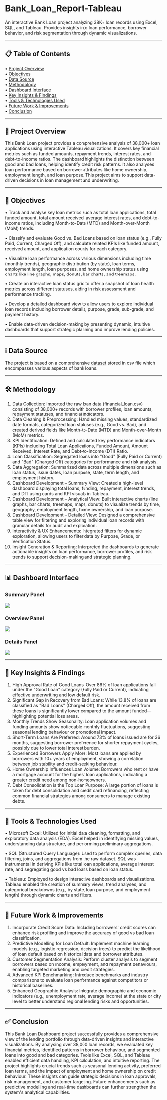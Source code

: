 # Bank_Loan_Report-Tableau
An interactive Bank Loan project analyzing 38K+ loan records using Excel, SQL, and Tableau. Provides insights into loan performance, borrower behavior, and risk segmentation through dynamic visualizations.
________________________________________________________________________________________________________________________________________________________________________________________________________________

<h2>📋 Table of Contents</h2>

•	<a href='https://github.com/Tamal12322/Bank_Loan_Report-Tableau/tree/main?tab=readme-ov-file#-project-overview'>Project Overview </a><br>
• <a href='https://github.com/Tamal12322/Bank_Loan_Report-Tableau/tree/main?tab=readme-ov-file#-objectives'>Objectives </a><br>
•	<a href='https://github.com/Tamal12322/Bank_Loan_Report-Tableau/tree/main?tab=readme-ov-file#%E2%84%B9%EF%B8%8F-data-source'>Data Source </a><br>
•	<a href='https://github.com/Tamal12322/Bank_Loan_Report-Tableau/tree/main?tab=readme-ov-file#%EF%B8%8F-methodology'>Methodology </a><br>
•	<a href='https://github.com/Tamal12322/Bank_Loan_Report-Tableau/tree/main?tab=readme-ov-file#-dashboard-interface'>Dashboard Interface </a><br>
•	<a href='https://github.com/Tamal12322/Bank_Loan_Report-Tableau/tree/main?tab=readme-ov-file#-key-insights--findings'>Key Insights & Findings </a><br>
•	<a href='https://github.com/Tamal12322/Bank_Loan_Report-Tableau/tree/main?tab=readme-ov-file#-tools--technologies-used'>Tools & Technologies Used </a><br>
•	<a href='https://github.com/Tamal12322/Bank_Loan_Report-Tableau/tree/main?tab=readme-ov-file#-future-work--improvements'>Future Work & Improvements </a><br>
•	<a href='https://github.com/Tamal12322/Bank_Loan_Report-Tableau/tree/main?tab=readme-ov-file#-conclusion'>Conclusion </a><br>


________________________________________________________________________________________________________________________________________________________________________________________________________________

<h2>📘 Project Overview</h2>

This Bank Loan project provides a comprehensive analysis of 38,000+ loan applications using interactive Tableau visualizations. It covers key financial metrics such as funded amounts, repayment trends, interest rates, and debt-to-income ratios. The dashboard highlights the distinction between good and bad loans, helping identify credit risk patterns. It also analyses loan performance based on borrower attributes like home ownership, employment length, and loan purpose. This project aims to support data-driven decisions in loan management and underwriting.

________________________________________________________________________________________________________________________________________________________________________________________________________________

<h2>🎯 Objectives</h2>

•	Track and analyse key loan metrics such as total loan applications, total funded amount, total amount received, average interest rates, and debt-to-income ratios, including Month-to-Date (MTD) and Month-over-Month (MoM) trends.<br>

•	Classify and evaluate Good vs. Bad Loans based on loan status (e.g., Fully Paid, Current, Charged Off), and calculate related KPIs like funded amount, received amount, and application counts for each category.<br>

•	Visualize loan performance across various dimensions including time (monthly trends), geographic distribution (by state), loan terms, employment length, loan purposes, and home ownership status using charts like line graphs, maps, donuts, bar charts, and treemaps.<br>

•	Create an interactive loan status grid to offer a snapshot of loan health metrics across different statuses, aiding in risk assessment and performance tracking.<br>

•	Develop a detailed dashboard view to allow users to explore individual loan records including borrower details, purpose, grade, sub-grade, and payment history.<br>

•	Enable data-driven decision-making by presenting dynamic, intuitive dashboards that support strategic planning and improve lending policies.<br>

________________________________________________________________________________________________________________________________________________________________________________________________________________


<h2>ℹ️ Data Source</h2>

The project is based on a comprehensive <a href='https://github.com/Tamal12322/Bank_Loan_Report-Tableau/blob/main/financial_loan.csv'>dataset</a> stored in csv file which encompasses various aspects of bank loans.
________________________________________________________________________________________________________________________________________________________________________________________________________________

<h2>🛠️ Methodology</h2>

1.	Data Collection: Imported the raw loan data (financial_loan.csv) consisting of 38,000+ records with borrower profiles, loan amounts, repayment statuses, and financial indicators.<br>
2.	Data Cleaning & Preprocessing: Handled missing values, standardized date formats, categorized loan statuses (e.g., Good vs. Bad), and created derived fields like Month-to-Date (MTD) and Month-over-Month (MoM) metrics.<br>
3.	KPI Identification: Defined and calculated key performance indicators (KPIs) including Total Loan Applications, Funded Amount, Amount Received, Interest Rate, and Debt-to-Income (DTI) Ratio.<br>
4.	Loan Classification: Segregated loans into "Good" (Fully Paid or Current) and "Bad" (Charged Off) categories for performance and risk analysis.<br>
5.	Data Aggregation: Summarized data across multiple dimensions such as loan status, issue dates, loan purpose, state, term length, and employment history.<br>
6.	Dashboard Development – Summary View: Created a high-level dashboard displaying total loans, funding, repayment, interest trends, and DTI using cards and KPI visuals in Tableau.<br>
7.	Dashboard Development – Analytical View: Built interactive charts (line graphs, bar charts, treemaps, maps, donuts) to visualize trends by time, geography, employment length, home ownership, and loan purpose.<br>
8.	Dashboard Development – Detailed View: Designed a comprehensive table view for filtering and exploring individual loan records with granular details for audit and exploration.<br>
9.	Interactivity & UX Enhancements: Integrated filters for dynamic exploration, allowing users to filter data by Purpose, Grade, or Verification Status.<br>
10.	Insight Generation & Reporting: Interpreted the dashboards to generate actionable insights on loan performance, borrower profiles, and risk trends to support decision-making and strategic planning.<br>

________________________________________________________________________________________________________________________________________________________________________________________________________________

<h2>📊 Dashboard Interface</h2>

<h3>Summary Panel</h3>
<img src="https://github.com/Tamal12322/Bank_Loan_Report-Tableau/blob/main/Summary%20Screenshot.png">

<h3>Overview Panel</h3>
<img src="https://github.com/Tamal12322/Bank_Loan_Report-Tableau/blob/main/Overview%20Screenshot.png">

<h3>Details Panel</h3>
<img src="https://github.com/Tamal12322/Bank_Loan_Report-Tableau/blob/main/Details%20Screenshot.png">

________________________________________________________________________________________________________________________________________________________________________________________________________________

<h2>📌 Key Insights & Findings</h2>

1.	High Approval Rate of Good Loans: Over 86% of loan applications fall under the "Good Loan" category (Fully Paid or Current), indicating effective underwriting and low default risk.<br>
2.	Significant Gap in Recovery from Bad Loans: While 13.8% of loans are classified as "Bad Loans" (Charged Off), the amount received from these loans is significantly lower compared to the amount funded—highlighting potential loss areas.<br>
3.	Monthly Trends Show Seasonality: Loan application volumes and funding amounts show noticeable monthly fluctuations, suggesting seasonal lending behaviour or promotional impact.<br>
4.	Short-Term Loans Are Preferred: Around 73% of loans issued are for 36 months, suggesting borrower preference for shorter repayment cycles, possibly due to lower total interest burden.<br>
5.	Experienced Borrowers Apply More: Most loans are applied by borrowers with 10+ years of employment, showing a correlation between job stability and credit-seeking behaviour.<br>
6.	Home Ownership Influences Loan Volume: Borrowers who rent or have a mortgage account for the highest loan applications, indicating a greater credit need among non-homeowners.<br>
7.	Debt Consolidation is the Top Loan Purpose: A large portion of loans is taken for debt consolidation and credit card refinancing, reflecting common financial strategies among consumers to manage existing debts.<br>

________________________________________________________________________________________________________________________________________________________________________________________________________________

<h2>🧰 Tools & Technologies Used</h2>

•	Microsoft Excel: Utilized for initial data cleaning, formatting, and exploratory data analysis (EDA). Excel helped in identifying missing values, understanding data structure, and performing preliminary aggregations.<br>

•	SQL (Structured Query Language): Used to perform complex queries, data filtering, joins, and aggregations from the raw dataset. SQL was instrumental in deriving KPIs like total loan applications, average interest rate, and segregating good vs bad loans based on loan status.<br>

•	Tableau: Employed to design interactive dashboards and visualizations. Tableau enabled the creation of summary views, trend analyses, and categorical breakdowns (e.g., by state, loan purpose, and employment length) through dynamic charts and filters.<br>

________________________________________________________________________________________________________________________________________________________________________________________________________________

<h2>🔮 Future Work & Improvements</h2>

1.	Incorporate Credit Score Data: Including borrowers' credit scores can enhance risk profiling and improve the accuracy of good vs bad loan classification.<br>
2.	Predictive Modelling for Loan Default: Implement machine learning models (e.g., logistic regression, decision trees) to predict the likelihood of loan default based on historical data and borrower attributes.<br>
3.	Customer Segmentation Analysis: Perform cluster analysis to segment borrowers based on income, employment, and repayment behaviours, enabling targeted marketing and credit strategies.<br>
4.	Advanced KPI Benchmarking: Introduce benchmarks and industry comparisons to evaluate loan performance against competitors or historical baselines.<br>
5.	Enhanced Geographic Analysis: Integrate demographic and economic indicators (e.g., unemployment rate, average income) at the state or city level to better understand regional lending risks and opportunities.<br>

________________________________________________________________________________________________________________________________________________________________________________________________________________

<h2>✅ Conclusion</h2>

This Bank Loan Dashboard project successfully provides a comprehensive view of the lending portfolio through data-driven insights and interactive visualizations. By analysing over 38,000 loan records, we evaluated key financial metrics, identified patterns in borrower behaviour, and segmented loans into good and bad categories. Tools like Excel, SQL, and Tableau enabled efficient data handling, KPI calculation, and intuitive reporting. The project highlights crucial trends such as seasonal lending activity, preferred loan terms, and the impact of employment and home ownership on credit behaviour. These insights can guide strategic decisions in loan approvals, risk management, and customer targeting. Future enhancements such as predictive modelling and real-time dashboards can further strengthen the system's analytical capabilities.


